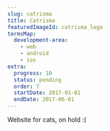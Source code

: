 ```yaml
---
slug: catrisma
title: Catrisma
featuredImageId: catrisma_logo
termsMap:
  development-area:
    - web
    - android
    - ios
extra:
  progress: 10
  status: pending
  order: 7
  startDate: 2017-01-01
  endDate: 2017-06-01
---
```


Website for cats, on hold :(